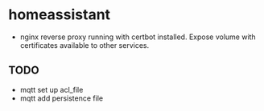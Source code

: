 # homeassistant

- nginx reverse proxy running with 
certbot installed. Expose volume with
certificates available to other services.

## TODO

- mqtt set up acl_file
- mqtt add persistence file

